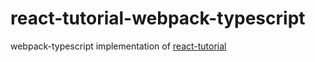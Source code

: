 # react-tutorial-webpack-typescript

webpack-typescript implementation of [react-tutorial](https://github.com/reactjs/react-tutorial)
